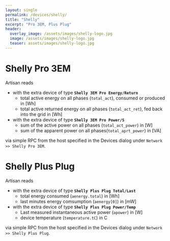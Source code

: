 ```yaml
---
layout: single
permalink: /devices/shelly/
title: "Shelly"
excerpt: "Pro 3EM, Plus Plug"
header:
  overlay_image: /assets/images/shelly-logo.jpg
  image: /assets/images/shelly-logo.jpg
  teaser: assets/images/shelly-logo.jpg
---
```


# Shelly Pro 3EM

Artisan reads

- with the extra device of type **`Shelly 3EM Pro Energy/Return`**
   - total active energy on all phases (`total_act`), consumed or produced in [Wh]
   - total active returned energy on all phases (`total_act_ret`), fed back into the grid in [Wh]
- with the extra device of type **`Shelly 3EM Pro Power/S`**
   - sum of the active power on all phases (`total_act_power`) in [W]
   - sum of the apparent power on all phases(`total_aprt_power`) in [VA]

 via simple RPC from the host specified in the Devices dialog under `Network >> Shelly Pro 3EM`.


# Shelly Plus Plug


Artisan reads

- with the extra device of type **`Shelly Plus Plug Total/Last`**
   - total energy consumed (`aenergy.total`) in [Wh]
   - last minutes energy comsumption (`aenergy[0]`) in [mW]
- with the extra device of type **`Shelly Plus Plug Power/Temp`**
   - Last measured instantaneous active power (`apower`) in [W]
   - device temperature (`temperature.tC`) in C


via simple RPC from the host specified in the Devices dialog under `Network >> Shelly Plus Plug`.